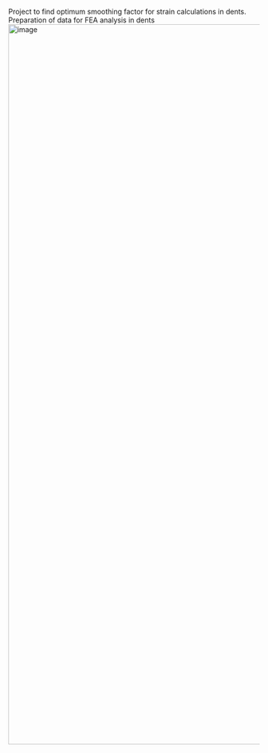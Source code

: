 Project to find optimum smoothing factor for strain calculations in dents.
Preparation of data for FEA analysis in dents
<img width="1440" alt="image" src="https://github.com/irvingivantx/Strain/assets/155862074/a6865759-47c0-4176-a45e-d066addde56b">
